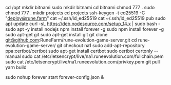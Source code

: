 cd /opt
mkdir bitnami
sudo mkdir bitnami
cd bitnami
chmod 777 .
sudo chmod 777 .
mkdir projects
cd projects
ssh-keygen -t ed25519 -C "deploy@rune.farm"
cat ~/.ssh/id_ed25519
cat ~/.ssh/id_ed25519.pub
sudo apt update
curl -sL https://deb.nodesource.com/setup_14.x | sudo bash -
sudo apt -y install nodejs
npm install forever -g
sudo npm install forever -g
sudo apt-get git
sudo apt-get install git
git clone git@github.com:RuneFarm/rune-evolution-game-server.git
cd rune-evolution-game-server/
git checkout na1
sudo add-apt-repository ppa:certbot/certbot
sudo apt-get install certbot
sudo certbot certonly --manual
sudo cat /etc/letsencrypt/live/na1.runeevolution.com/fullchain.pem
sudo cat /etc/letsencrypt/live/na1.runeevolution.com/privkey.pem
git pull
yarn build

sudo nohup forever start forever-config.json &

